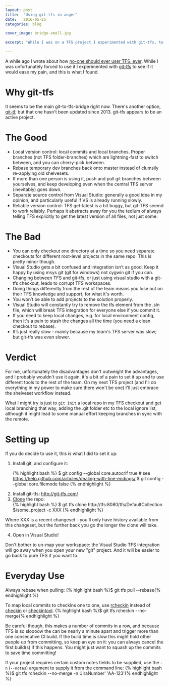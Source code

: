 ```yaml
---
layout: post
title:  "Using git-tfs in anger"
date:   2016-05-25
categories: blog

cover_image: bridge-small.jpg

excerpt: "While I was on a TFS project I experimented with git-tfs, to see if it would ease my pain."

---
```


A while ago I wrote about how [no-one should ever user TFS, ever](/blog/2015/11/08/never-use-tfs/). While I was unfortunately forced to use it I experimented with [git-tfs](http://git-tfs.com/) to see if it would ease my pain, and this is what I found.

Why git-tfs
===
It seems to be the main git-to-tfs-bridge right now. There's another option, [git-tf](https://gittf.codeplex.com/), but that one hasn't been updated since 2013. git-tfs appears to be an active project.

The Good
===
* Local version control: local commits and local branches. Proper branches (not TFS folder-branches) which are lightning-fast to switch between, and you can cherry-pick between.
* Rebase temporary dev branches back onto master instead of clumsily re-applying old shelvesets.
* If more than one person is using it, push and pull git branches between yourselves, and keep developing even when the central TFS server (inevitably) goes down.
* Separate source control from Visual Studio: generally a good idea in my opinion, and particularly useful if VS is already running slowly.
* Reliable version control: TFS get-latest is a bit buggy, but git-TFS seemd to work reliably. Perhaps it abstracts away for you the tedium of always telling TFS explicitly to get the latest version of all files, not just some.

The Bad
===

* You can only checkout one directory at a time so you need separate checkouts for different root-level projects in the same repo. This is pretty minor though.
* Visual Studio gets a bit confused and integration isn’t as good. Keep it happy by using msys git (git for windows) not cygwin git if you can.
* Changing between TFS and git-tfs, or just using visual studio with a git-tfs checkout, leads to corrupt TFS workspaces.
* Doing things differently from the rest of the team means you lose out on their TFS knowledge and support, for what it's worth.
* You won’t be able to add projects to the solution properly.
* Visual Studio will constantly try to remove the tfs element from the .sln file, which will break TFS integration for everyone else if you commit it.
* If you need to keep local changes, e.g. for local environment config, then it's a pain to stash the changes all the time (you need a clean checkout to rebase).
* It’s just really slow - mainly because my team's TFS server was slow; but git-tfs was even slower.



Verdict
==

For me, unfortunately the disadvantages don't outweight the advantages, and I probably wouldn't use it again. it's a bit of a pain to set it up and to use different tools to the rest of the team. On my next TFS project (and I'll do everything in my power to make sure there won't be one) I'll just embrace the shelveset workflow instead.

What I might try is just to `git init` a local repo in my TFS checkout and get local branching that way, adding the .git folder etc to the local ignore list, although it might lead to some manual effort keeping branches in sync with the remote.



Setting up
==
If you do decide to use it, this is what I did to set it up:

<ol>
<li>Install git, and configure it:</li>

{% highlight bash %}
$ git config --global core.autocrlf true # see https://help.github.com/articles/dealing-with-line-endings/
$ git config --global core.filemode false
{% endhighlight %}
		
<li>Install git-tfs: <a href="http://git-tfs.com/">http://git-tfs.com/</a></li>

<li><a href="https://github.com/git-tfs/git-tfs/blob/master/doc/commands/clone.md">Clone</a> the repo:</li>
{% highlight bash %}
$ git tfs clone http://tfs:8080/tfs/DefaultCollection $/some_project -c XXX
{% endhighlight %}
</ol>

Where XXX is a recent changeset - you'll only have history available from this changeset, but the further back you go the longer the clone will take.


<ol start="4">
<li>Open in Visual Studio!</li>
</ol>

Don't bother to un-map your workspace: the Visual Studio TFS integration will go away when you open your new "git" project.
And it will be easier to go back to pure TFS if you want to.





Everyday Use
==
Always rebase when pulling:
{% highlight bash %}$ git tfs pull --rebase{% endhighlight %}

To map local commits to checkins one to one, use [rcheckin](https://github.com/git-tfs/git-tfs/blob/master/doc/commands/rcheckin.md) instead of [checkin](https://github.com/git-tfs/git-tfs/blob/master/doc/commands/checkin.md) or [checkintool](https://github.com/git-tfs/git-tfs/blob/master/doc/commands/checkintool.md).
{% highlight bash %}$ git tfs rcheckin --no-merge{% endhighlight %}

Be careful though, this makes a number of commits in a row,
and because TFS is so sloooow the can be nearly a minute apart and trigger more than one consecutive CI build.
If the build time is slow this might hold other people up from committing, so keep an eye on it: you can always cancel the first build(s) if this happens.
You might just want to squash up the commits to save time committing!

If your project requires certain custom notes fields to be supplied, use the `-n` (`--notes`) argument to supply it from the command line:
{% highlight bash %}$ git tfs rcheckin --no-merge -n 'JiraNumber' 'AA-123'{% endhighlight %}

